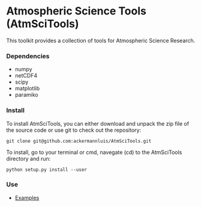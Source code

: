 # Atmospheric Science Tools (AtmSciTools)

This toolkit provides a collection of tools for Atmospheric Science Research.

### Dependencies
- numpy
- netCDF4
- scipy
- matplotlib
- paramiko


### Install
To install AtmSciTools, you can either download and unpack the zip file of the source code or
use git to check out the repository:

`git clone git@github.com:ackermannluis/AtmSciTools.git`

To install, go to your terminal or cmd, navegate (cd) to the AtmSciTools directory and run:

`python setup.py install --user`

### Use
- [Examples](https://github.com/ackermannluis/AtmSciTools)
